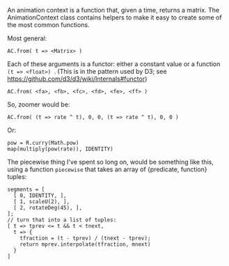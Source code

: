 An animation context is a function that, given a time, returns a matrix.
The AnimationContext class contains helpers to make it easy to create some of
the most common functions.

Most general:

    AC.from( t => <Matrix> )

Each of these arguments is a functor: either a constant value or a
function `(t => <float>) `. (This is in the pattern used by D3; see
https://github.com/d3/d3/wiki/Internals#functor)

    AC.from( <fa>, <fb>, <fc>, <fd>, <fe>, <ff> )

So, zoomer would be:

    AC.from( (t => rate ^ t), 0, 0, (t => rate ^ t), 0, 0 )

Or:

    pow = R.curry(Math.pow)
    map(multiply(pow(rate)), IDENTITY)


The piecewise thing I've spent so long on, would be something like this,
using a function `piecewise` that takes an array of {predicate, function}
tuples:

    segments = [
      [ 0, IDENTITY, ],
      [ 1, scaleU(2), ],
      [ 2, rotateDeg(45), ],
    ];
    // turn that into a list of tuples:
    [ t => tprev <= t && t < tnext,
      t => {
        tfraction = (t - tprev) / (tnext - tprev);
        return mprev.interpolate(tfraction, mnext)
      }
    ]
